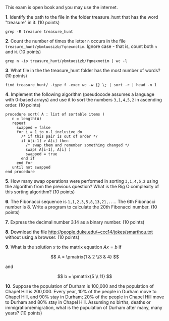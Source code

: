This exam is open book and you may use the internet.

**1**. Identify the path to the file in the folder treasure_hunt that has the word "treasure" in it. (10 points)

`grep -R treasure treasure_hunt`

**2**. Count the number of times the letter `n` occurs in the file `treasure_hunt/ybmtuosizb/fqnexnotim`. Ignore case - that is, count both `n` and `N`. (10 points)

`grep n -io treasure_hunt/ybmtuosizb/fqnexnotim | wc -l`

**3**. What file in the the treasure_hunt folder has the most number of words? (10 points)

`find treasure_hunt/ -type f -exec wc -w {} \; | sort -r | head -n 1`

**4**. Implement the following algorithm (pseudocode assumes a language with 0-based arrays) and use it to sort the numbers `3,1,4,5,2` in ascending order. (10 points)

```
procedure sort( A : list of sortable items )
   n = length(A)
   repeat
     swapped = false
     for i = 1 to n-1 inclusive do
       /* if this pair is out of order */
       if A[i-1] > A[i] then
         /* swap them and remember something changed */
         swap( A[i-1], A[i] )
         swapped = true
       end if
     end for
   until not swapped
end procedure
```

**5**. How many swap operations were performed in sorting `3,1,4,5,2` using the algorithm from the previous question? What is the Big O complexity of this sorting algorithm? (10 points)

**6**. The Fibonacci sequence is `1,1,2,3,5,8,13,21,...`. The 6th Fibonacci number is 8. Write a program to calculate the 20th Fibonacci number. (10 points)

**7**. Express the decimal number 3.14 as a binary number. (10 points)

**8**. Download the file http://people.duke.edu/~ccc14/jokes/smarthou.txt without using a browser. (10 points)

**9**. What is the solution $x$ to the matrix equation $Ax = b$ if

$$
A = \pmatrix{1 & 2 \\3 & 4}
$$

and

$$
b = \pmatrix{5 \\ 11}
$$

**10**. Suppose the population of Durham is 100,000 and the population of Chapel Hill is 200,000. Every year, 10% of the people in Durham move to Chapel Hill, and 90% stay in Durham; 20% of the people in Chapel Hill move to Durham and 80% stay in Chapel Hill. Assuming no births, deaths or immigration/emigration, what is the population of Durham after many, many years? (10 points)
